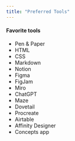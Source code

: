 ```yaml
---
title: "Preferred Tools"
---
```

<div tags>

#### Favorite tools

- Pen & Paper
- HTML
- CSS
- Markdown
- Notion
- Figma
- FigJam
- Miro
- ChatGPT
- Maze
- Dovetail
- Procreate
- Airtable
- Affinity Designer
- Concepts app

</div>